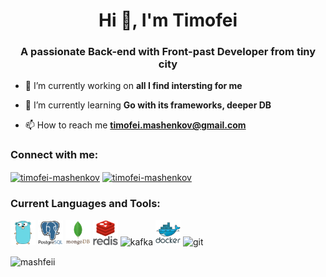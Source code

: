 <h1 align="center">Hi 👋, I'm Timofei</h1>
<h3 align="center">A passionate Back-end with Front-past Developer from tiny city</h3>

- 🔭 I’m currently working on **all I find intersting for me**

- 🌱 I’m currently learning **Go with its frameworks, deeper DB**

- 📫 How to reach me **timofei.mashenkov@gmail.com**

<h3 align="left">Connect with me:</h3>
<p align="left">
<a href="https://linkedin.com/in/timofei-mashenkov" target="blank"><img align="center" src="https://raw.githubusercontent.com/rahuldkjain/github-profile-readme-generator/master/src/images/icons/Social/linked-in-alt.svg" alt="timofei-mashenkov" height="30" width="40" /></a>
<a href="https://t.me/mashfeii_dev" target="blank"><img align="center" src="https://github.com/gauravghongde/social-icons/blob/master/SVG/Color/Telegram.svg" alt="timofei-mashenkov" height="30" width="40" /></a>
</p>

<h3 align="left">Current Languages and Tools:</h3>
<p align="left">
<img src="https://raw.githubusercontent.com/devicons/devicon/master/icons/go/go-original.svg" alt="go" width="40" height="40"/>
<img src="https://raw.githubusercontent.com/devicons/devicon/master/icons/postgresql/postgresql-original-wordmark.svg" alt="postgresql" width="40" height="40"/>
<img src="https://raw.githubusercontent.com/devicons/devicon/master/icons/mongodb/mongodb-original-wordmark.svg" alt="mongodb" width="40" height="40"/>
<img src="https://raw.githubusercontent.com/devicons/devicon/master/icons/redis/redis-original-wordmark.svg" alt="redis" width="40" height="40"/>
<img src="https://www.vectorlogo.zone/logos/apache_kafka/apache_kafka-icon.svg" alt="kafka" width="40" height="40"/>
<img src="https://raw.githubusercontent.com/devicons/devicon/master/icons/docker/docker-original-wordmark.svg" alt="docker" width="40" height="40"/>
<img src="https://www.vectorlogo.zone/logos/git-scm/git-scm-icon.svg" alt="git" width="40" height="40"/>

<p><img align="center" src="https://github-readme-stats.vercel.app/api/top-langs?username=mashfeii&show_icons=true&locale=en&layout=compact" alt="mashfeii" /></p>
